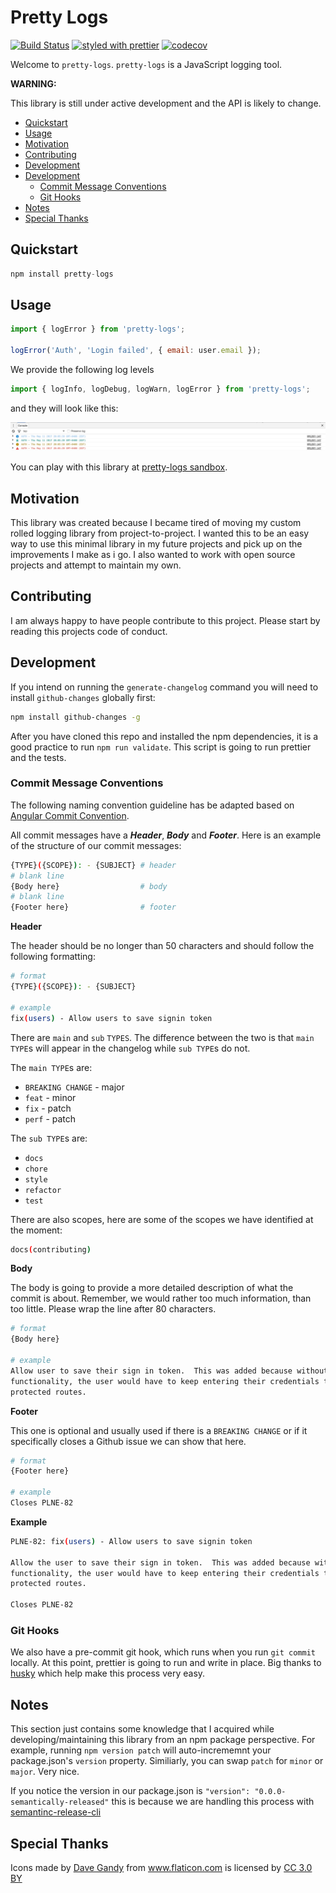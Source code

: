 # Pretty Logs

[![Build Status](https://travis-ci.org/tkjone/pretty-logs.svg?branch=master)](https://travis-ci.org/tkjone/pretty-logs)
[![styled with prettier](https://img.shields.io/badge/styled_with-prettier-ff69b4.svg)](https://github.com/prettier/prettier)
[![codecov](https://codecov.io/gh/tkjone/pretty-logs/branch/master/graph/badge.svg)](https://codecov.io/gh/tkjone/pretty-logs)


Welcome to `pretty-logs`.  `pretty-logs` is a JavaScript logging tool.

**WARNING:**

This library is still under active development and the API is likely to change.

* [Quickstart](#quickstart)
* [Usage](#usage)
* [Motivation](#motivation)
* [Contributing](#contributing)
* [Development](#development)
* [Development](#development)
  * [Commit Message Conventions](#commit-message-conventions)
  * [Git Hooks](#git-hooks)
* [Notes](#notes)
* [Special Thanks](#special-thanks)

## Quickstart

```js
npm install pretty-logs
```

## Usage

```js
import { logError } from 'pretty-logs';

logError('Auth', 'Login failed', { email: user.email });
```

We provide the following log levels

```js
import { logInfo, logDebug, logWarn, logError } from 'pretty-logs';
```

and they will look like this:

![pretty logs](pretty-logs.png)

You can play with this library at [pretty-logs sandbox](https://codesandbox.io/s/Bg39JKY5N).


## Motivation

This library was created because I became tired of moving my custom rolled logging library from project-to-project.
I wanted this to be an easy way to use this minimal library in my future projects and pick up on the improvements I make as i go.  I also
wanted to work with open source projects and attempt to maintain my own.

## Contributing

I am always happy to have people contribute to this project.  Please start by reading this projects code of conduct.

## Development

If you intend on running the `generate-changelog` command you will need to install `github-changes` globally first:

```bash
npm install github-changes -g
```

After you have cloned this repo and installed the npm dependencies, it is a good practice to run `npm run validate`.  This script is going to run prettier and the tests.

### Commit Message Conventions

The following naming convention guideline has be adapted based on [Angular Commit Convention](https://github.com/conventional-changelog-archived-repos/conventional-changelog-angular/blob/master/convention.md).

All commit messages have a ***Header***, ***Body*** and ***Footer***.  Here is an example of the structure of our commit messages:

```bash
{TYPE}({SCOPE}): - {SUBJECT} # header
# blank line
{Body here}                  # body
# blank line
{Footer here}                # footer
```

**Header**

The header should be no longer than 50 characters and should follow the following formatting:

```bash
# format
{TYPE}({SCOPE}): - {SUBJECT}

# example
fix(users) - Allow users to save signin token
```

There are `main` and `sub` `TYPES`.  The difference between the two is that `main TYPE`s will appear in the changelog while `sub TYPE`s do not.

The `main TYPE`s are:

* `BREAKING CHANGE` - major
* `feat` - minor
* `fix`  - patch
* `perf` - patch

The `sub TYPE`s are:

* `docs`
* `chore`
* `style`
* `refactor`
* `test`

There are also scopes, here are some of the scopes we have identified at the moment:

```bash
docs(contributing)
```

**Body**

The body is going to provide a more detailed description of what the commit is
about.  Remember, we would rather too much information, than too little.  Please
wrap the line after 80 characters.

```bash
# format
{Body here}

# example
Allow user to save their sign in token.  This was added because without this
functionality, the user would have to keep entering their credentials to use
protected routes.
```

**Footer**

This one is optional and usually used if there is a `BREAKING CHANGE` or if
it specifically closes a Github issue we can show that here.


```bash
# format
{Footer here}

# example
Closes PLNE-82
```

**Example**

```bash
PLNE-82: fix(users) - Allow users to save signin token

Allow the user to save their sign in token.  This was added because without this
functionality, the user would have to keep entering their credentials to use
protected routes.

Closes PLNE-82
```

### Git Hooks

We also have a pre-commit git hook, which runs when you run `git commit` locally.  At this point, prettier is going to run and write in place. Big thanks to [husky](https://github.com/typicode/husky) which help make this process very easy.

## Notes

This section just contains some knowledge that I acquired while developing/maintaining this library from an npm package perspective.  For example, running `npm version patch` will auto-incrememnt your package.json's `version` property.  Similiarly, you can swap `patch` for `minor` or `major`.  Very nice.

If you notice the version in our package.json is `"version": "0.0.0-semantically-released"` this is because we are handling this process with [semantinc-release-cli](https://github.com/semantic-release/cli)

## Special Thanks

<div>Icons made by <a href="http://www.flaticon.com/authors/dave-gandy" title="Dave Gandy">Dave Gandy</a> from <a href="http://www.flaticon.com" title="Flaticon">www.flaticon.com</a> is licensed by <a href="http://creativecommons.org/licenses/by/3.0/" title="Creative Commons BY 3.0" target="_blank">CC 3.0 BY</a></div>

